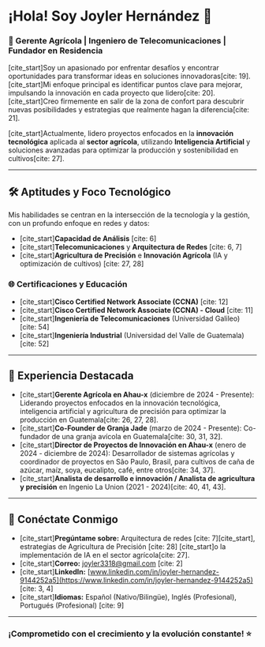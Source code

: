 # ¡Hola! Soy Joyler Hernández 👋

### 🚀 Gerente Agrícola | Ingeniero de Telecomunicaciones | Fundador en Residencia

[cite_start]Soy un apasionado por enfrentar desafíos y encontrar oportunidades para transformar ideas en soluciones innovadoras[cite: 19]. [cite_start]Mi enfoque principal es identificar puntos clave para mejorar, impulsando la innovación en cada proyecto que lidero[cite: 20]. [cite_start]Creo firmemente en salir de la zona de confort para descubrir nuevas posibilidades y estrategias que realmente hagan la diferencia[cite: 21].

[cite_start]Actualmente, lidero proyectos enfocados en la **innovación tecnológica** aplicada al **sector agrícola**, utilizando **Inteligencia Artificial** y soluciones avanzadas para optimizar la producción y sostenibilidad en cultivos[cite: 27].

---

## 🛠️ Aptitudes y Foco Tecnológico

Mis habilidades se centran en la intersección de la tecnología y la gestión, con un profundo enfoque en redes y datos:

* [cite_start]**Capacidad de Análisis** [cite: 6]
* [cite_start]**Telecomunicaciones** y **Arquitectura de Redes** [cite: 6, 7]
* [cite_start]**Agricultura de Precisión** e **Innovación Agrícola** (IA y optimización de cultivos) [cite: 27, 28]

### 🌐 Certificaciones y Educación
* [cite_start]**Cisco Certified Network Associate (CCNA)** [cite: 12]
* [cite_start]**Cisco Certified Network Associate (CCNA) - Cloud** [cite: 11]
* [cite_start]**Ingeniería de Telecomunicaciones** (Universidad Galileo) [cite: 54]
* [cite_start]**Ingeniería Industrial** (Universidad del Valle de Guatemala) [cite: 52]

---

## 🔭 Experiencia Destacada

* [cite_start]**Gerente Agrícola en Ahau-x** (diciembre de 2024 - Presente): Liderando proyectos enfocados en la innovación tecnológica, inteligencia artificial y agricultura de precisión para optimizar la producción en Guatemala[cite: 26, 27, 28].
* [cite_start]**Co-Founder de Granja Jade** (marzo de 2024 - Presente): Co-fundador de una granja avícola en Guatemala[cite: 30, 31, 32].
* [cite_start]**Director de Proyectos de Innovación en Ahau-x** (enero de 2024 - diciembre de 2024): Desarrollador de sistemas agrícolas y coordinador de proyectos en São Paulo, Brasil, para cultivos de caña de azúcar, maíz, soya, eucalipto, café, entre otros[cite: 34, 37].
* [cite_start]**Analista de desarrollo e innovación / Analista de agricultura y precisión** en Ingenio La Union (2021 - 2024)[cite: 40, 41, 43].

---

## 💬 Conéctate Conmigo

* [cite_start]**Pregúntame sobre:** Arquitectura de redes [cite: 7][cite_start], estrategias de Agricultura de Precisión [cite: 28] [cite_start]o la implementación de IA en el sector agrícola[cite: 27].
* [cite_start]**Correo:** joyler3318@gmail.com [cite: 2]
* [cite_start]**LinkedIn:** [www.linkedin.com/in/joyler-hernandez-9144252a5](https://www.linkedin.com/in/joyler-hernandez-9144252a5) [cite: 3, 4]
* [cite_start]**Idiomas:** Español (Nativo/Bilingüe), Inglés (Profesional), Portugués (Profesional) [cite: 9]

---

### ¡Comprometido con el crecimiento y la evolución constante! ⭐
